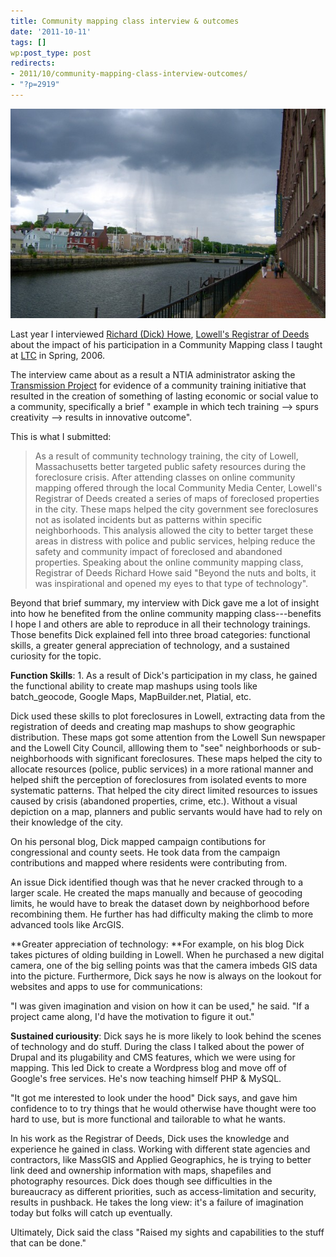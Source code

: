 ```yaml
---
title: Community mapping class interview & outcomes
date: '2011-10-11'
tags: []
wp:post_type: post
redirects:
- 2011/10/community-mapping-class-interview-outcomes/
- "?p=2919"
---
```


![](/uploads/2011-10/CIMG3114-600x399.jpg "CIMG3114")


Last year I interviewed [Richard (Dick) Howe](http://www.richardhowe.com), [Lowell's Registrar of Deeds](http://www.lowelldeeds.com/) about the impact of his participation in a Community Mapping class I taught at [LTC](http://ltc.org) in Spring, 2006.

The interview came about as a result a NTIA administrator asking the [Transmission Project](http://transmissionproject.org) for evidence of a community training initiative that resulted in the creation of something of lasting economic or social value to a community, specifically a brief " example in which tech training --> spurs creativity --> results in innovative outcome".

This is what I submitted:

> As a result of community technology training, the city of Lowell, Massachusetts better targeted public safety resources during the foreclosure crisis. After attending classes on online community mapping offered through the local Community Media Center, Lowell's Registrar of Deeds created a series of maps of foreclosed properties in the city. These maps helped the city government see foreclosures not as isolated incidents but as patterns within specific neighborhoods. This analysis allowed the city to better target these areas in distress with police and public services, helping reduce the safety and community impact of foreclosed and abandoned properties. Speaking about the online community mapping class, Registrar of Deeds Richard Howe said "Beyond the nuts and bolts, it was inspirational and opened my eyes to that type of technology".

Beyond that brief summary, my interview with Dick gave me a lot of insight into how he benefited from the online community mapping class---benefits I hope I and others are able to reproduce in all their technology trainings. Those benefits Dick explained fell into three broad categories: functional skills, a greater general appreciation of technology, and a sustained curiosity for the topic.

**Function Skills**: 1. As a result of Dick's participation in my class, he gained the functional ability to create map mashups using tools like batch\_geocode, Google Maps, MapBuilder.net, Platial, etc.

Dick used these skills to plot foreclosures in Lowell, extracting data from the registration of deeds and creating map mashups to show geographic distribution. These maps got some attention from the Lowell Sun newspaper and the Lowell City Council, alllowing them to "see" neighborhoods or sub-neighborhoods with significant foreclosures. These maps helped the city to allocate resources (police, public services) in a more rational manner and helped shift the perception of foreclosures from isolated events to more systematic patterns. That helped the city direct limited resources to issues caused by crisis (abandoned properties, crime, etc.). Without a visual depiction on a map, planners and public servants would have had to rely on their knowledge of the city.

On his personal blog, Dick mapped campaign contibutions for congressional and county seets. He took data from the campaign contributions and mapped where residents were contributing from.

An issue Dick identified though was that he never cracked through to a larger scale. He created the maps manually and because of geocoding limits, he would have to break the dataset down by neighborhood before recombining them. He further has had difficulty making the climb to more advanced tools like ArcGIS.

**Greater appreciation of technology: **For example, on his blog Dick takes pictures of olding building in Lowell. When he purchased a new digital camera, one of the big selling points was that the camera imbeds GIS data into the picture. Furthermore, Dick says he now is always on the lookout for websites and apps to use for communications:

"I was given imagination and vision on how it can be used," he said. "If a project came along, I'd have the motivation to figure it out."

**Sustained curiousity**: Dick says he is more likely to look behind the scenes of technology and do stuff. During the class I talked about the power of Drupal and its plugability and CMS features, which we were using for mapping. This led Dick to create a Wordpress blog and move off of Google's free services. He's now teaching himself PHP & MySQL.

"It got me interested to look under the hood" Dick says, and gave him confidence to to try things that he would otherwise have thought were too hard to use, but is more functional and tailorable to what he wants.

In his work as the Registrar of Deeds, Dick uses the knowledge and experience he gained in class. Working with different state agencies and contractors, like MassGIS and Applied Geographics, he is trying to better link deed and ownership information with maps, shapefiles and photography resources. Dick does though see difficulties in the bureaucracy as different priorities, such as access-limitation and security, results in pushback. He takes the long view: it's a failure of imagination today but folks will catch up eventually.

Ultimately, Dick said the class "Raised my sights and capabilities to the stuff that can be done."
